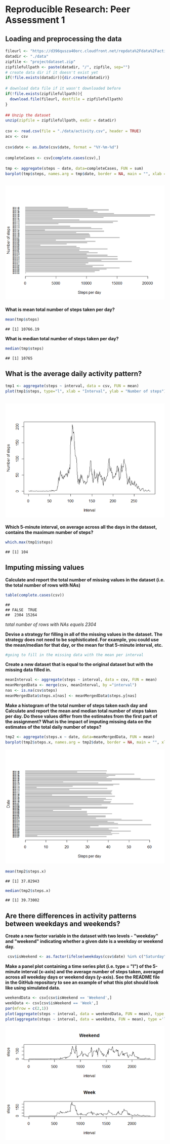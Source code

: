 # Reproducible Research: Peer Assessment 1

## Loading and preprocessing the data

```r
fileurl <- "https://d396qusza40orc.cloudfront.net/repdata%2Fdata%2Factivity.zip"
datadir <- "./data"
zipfile <- "projectdataset.zip"
zipfilefullpath <- paste(datadir, "/", zipfile, sep="")
# create data dir if it doesn't exist yet
if(!file.exists(datadir)){dir.create(datadir)}

# download data file if it wasn't downloaded before
if(!file.exists(zipfilefullpath)){
  download.file(fileurl, destfile = zipfilefullpath)
}

## Unzip the dataset
unzip(zipfile = zipfilefullpath, exdir = datadir)

csv <- read.csv(file = "./data/activity.csv", header = TRUE)
acv <- csv

csv$date <- as.Date(csv$date, format = "%Y-%m-%d")

completeCases <- csv[complete.cases(csv),]

tmp <- aggregate(steps ~ date, data=completeCases, FUN = sum)
barplot(tmp$steps, names.arg = tmp$date, border = NA, main = "", xlab = "Steps per day", ylab = "Number of steps", cex.names = 0.4, horiz = TRUE, las=1)
```

![](PA1_template_files/figure-html/unnamed-chunk-1-1.png)<!-- -->
---

**What is mean total number of steps taken per day?**

```r
mean(tmp$steps)
```

```
## [1] 10766.19
```
**What is median total number of steps taken per day?**

```r
median(tmp$steps)
```

```
## [1] 10765
```

## What is the average daily activity pattern?


```r
tmp1 <- aggregate(steps ~ interval, data = csv, FUN = mean)
plot(tmp1$steps, type="l", xlab = "Interval", ylab = "Number of steps")
```

![](PA1_template_files/figure-html/unnamed-chunk-4-1.png)<!-- -->
---
**Which 5-minute interval, on average across all the days in the dataset, contains the maximum number of steps?**

```r
which.max(tmp1$steps)
```

```
## [1] 104
```

## Imputing missing values

**Calculate and report the total number of missing values in the dataset (i.e. the total number of rows with NAs)**

```r
table(complete.cases(csv))
```

```
## 
## FALSE  TRUE 
##  2304 15264
```
*total number of rows with NAs equels 2304*

**Devise a strategy for filling in all of the missing values in the dataset. The strategy does not need to be sophisticated. For example, you could use the mean/median for that day, or the mean for that 5-minute interval, etc.**

```r
#going to fill in the missing data with the mean per interval
```


**Create a new dataset that is equal to the original dataset but with the missing data filled in.**

```r
meanInterval <- aggregate(steps ~ interval, data = csv, FUN = mean)
meanMergedData <- merge(csv, meanInterval, by ="interval")
nas <- is.na(csv$steps)
meanMergedData$steps.x[nas] <- meanMergedData$steps.y[nas]
```

**Make a histogram of the total number of steps taken each day and Calculate and report the mean and median total number of steps taken per day. Do these values differ from the estimates from the first part of the assignment? What is the impact of imputing missing data on the estimates of the total daily number of steps?**

```r
tmp2 <- aggregate(steps.x ~ date, data=meanMergedData, FUN = mean)
barplot(tmp2$steps.x, names.arg = tmp2$date, border = NA, main = "", xlab = "Steps per day", ylab = "Date", cex.names = 0.4, horiz = TRUE, las=1)
```

![](PA1_template_files/figure-html/unnamed-chunk-9-1.png)<!-- -->

```r
mean(tmp2$steps.x)
```

```
## [1] 37.82943
```

```r
median(tmp2$steps.x)
```

```
## [1] 39.73002
```


## Are there differences in activity patterns between weekdays and weekends?

**Create a new factor variable in the dataset with two levels - "weekday" and "weekend" indicating whether a given date is a weekday or weekend day.**


```r
 csv$isWeekend <- as.factor(ifelse(weekdays(csv$date) %in% c("Saturday", "Sunday"), 'Weekend', 'Week'))
```

**Make a panel plot containing a time series plot (i.e. type = "l") of the 5-minute interval (x-axis) and the average number of steps taken, averaged across all weekday days or weekend days (y-axis). See the README file in the GitHub repository to see an example of what this plot should look like using simulated data.**


```r
weekendData <- csv[csv$isWeekend == 'Weekend',]
weekData <- csv[csv$isWeekend == 'Week',]
par(mfrow = c(2,1))
plot(aggregate(steps ~ interval, data = weekendData, FUN = mean), type ='l', main = "Weekend")
plot(aggregate(steps ~ interval, data = weekData, FUN = mean), type ='l', main = "Week")
```

![](PA1_template_files/figure-html/unnamed-chunk-11-1.png)<!-- -->

